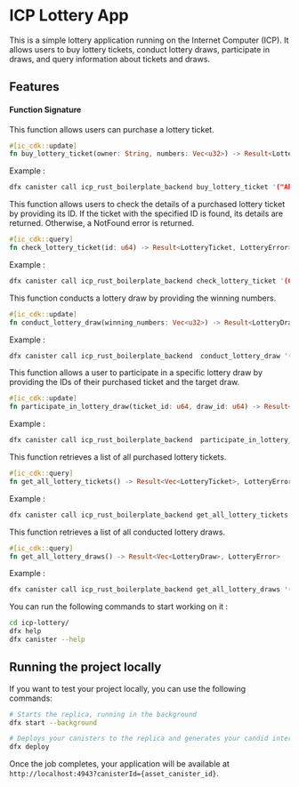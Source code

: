 # ICP Lottery App

This is a simple lottery application running on the Internet Computer (ICP). It allows users to buy lottery tickets, conduct lottery draws, participate in draws, and query information about tickets and draws.

## Features

#### Function Signature

This function allows users can purchase a lottery ticket.

```rust
#[ic_cdk::update]
fn buy_lottery_ticket(owner: String, numbers: Vec<u32>) -> Result<LotteryTicket, LotteryError>
```
Example : 
```rust
dfx canister call icp_rust_boilerplate_backend buy_lottery_ticket '("Ahmod", vec { 1; 2; 3; 4; 5; 6 })'
```
This function allows users to check the details of a purchased lottery ticket by providing its ID.
If the ticket with the specified ID is found, its details are returned. Otherwise, a NotFound error is returned.

```rust
#[ic_cdk::query]
fn check_lottery_ticket(id: u64) -> Result<LotteryTicket, LotteryError>
```
Example :
```rust
dfx canister call icp_rust_boilerplate_backend check_lottery_ticket '(0)'
```

This function conducts a lottery draw by providing the winning numbers.
```rust
#[ic_cdk::update]
fn conduct_lottery_draw(winning_numbers: Vec<u32>) -> Result<LotteryDraw, LotteryError>
```
Example : 
```rust
dfx canister call icp_rust_boilerplate_backend  conduct_lottery_draw '(vec { 17; 18;19; 10; 13; 12 })'
```

This function allows a user to participate in a specific lottery draw by providing the IDs of their purchased ticket and the target draw.
```rust
#[ic_cdk::update]
fn participate_in_lottery_draw(ticket_id: u64, draw_id: u64) -> Result<LotteryDraw, LotteryError>
```
Example : 
```rust
dfx canister call icp_rust_boilerplate_backend  participate_in_lottery_draw '(0, 2)'
```
This function retrieves a list of all purchased lottery tickets.
```rust
#[ic_cdk::query]
fn get_all_lottery_tickets() -> Result<Vec<LotteryTicket>, LotteryError>
```
Example : 
```rust
dfx canister call icp_rust_boilerplate_backend get_all_lottery_tickets '()'
```
This function retrieves a list of all conducted lottery draws.
```rust
#[ic_cdk::query]
fn get_all_lottery_draws() -> Result<Vec<LotteryDraw>, LotteryError>
```
Example :
```rust
dfx canister call icp_rust_boilerplate_backend get_all_lottery_draws '()'
```

You can run the following commands to start working on it :

```bash
cd icp-lottery/
dfx help
dfx canister --help
```

## Running the project locally

If you want to test your project locally, you can use the following commands:

```bash
# Starts the replica, running in the background
dfx start --background

# Deploys your canisters to the replica and generates your candid interface
dfx deploy
```

Once the job completes, your application will be available at `http://localhost:4943?canisterId={asset_canister_id}`.
